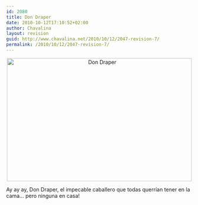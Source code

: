 ```yaml
---
id: 2080
title: Don Draper
date: 2010-10-12T17:10:52+02:00
author: Chavalina
layout: revision
guid: http://www.chavalina.net/2010/10/12/2047-revision-7/
permalink: /2010/10/12/2047-revision-7/
---
```

<p style="text-align: center;">
  <a href="http://www.chavalina.net/imagenes/2010/10/don-draper-.jpg"><img class="aligncenter size-large wp-image-2077" title="don-draper" src="http://www.chavalina.net/imagenes/2010/10/don-draper--500x333.jpg" alt="Don Draper" width="500" height="333" srcset="http://www.chavalina.net/imagenes/2010/10/don-draper--500x333.jpg 500w, http://www.chavalina.net/imagenes/2010/10/don-draper--300x200.jpg 300w, http://www.chavalina.net/imagenes/2010/10/don-draper-.jpg 640w" sizes="(max-width: 500px) 100vw, 500px" /></a>
</p>

Ay ay ay, Don Draper, el impecable caballero que todas querrían tener en la cama… pero ninguna en casa!